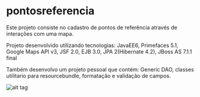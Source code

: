 # pontosreferencia
Este projeto consiste no cadastro de pontos de referência através de interações com uma mapa.


Projeto desenvolvido utilizando tecnologias: JavaEE6, Primefaces 5.1, Google Maps API v3, JSF 2.0, EJB 3.0, JPA 2(Hibernate 4.2), JBoss AS 7.1.1 final


Também desenvolvo um projeto pessoal que contém: Generic DAO, classes utilitario para resourcebundle, formatação e validação de campos.

![alt tag](http://pontosreferencia/pontosreferencia.png)
